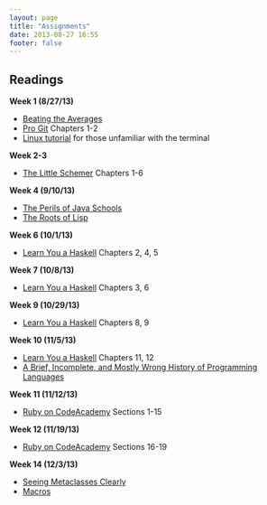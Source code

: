 ```yaml
---
layout: page
title: "Assignments"
date: 2013-08-27 16:55
footer: false
---
```


## Readings

**Week 1 (8/27/13)**
- [Beating the Averages](http://www.paulgraham.com/avg.html)
- [Pro Git](http://git-scm.com/book/) Chapters 1-2
- [Linux tutorial](http://linuxcommand.org/lc3_learning_the_shell.php) for those unfamiliar with the terminal

**Week 2-3**
- [The Little Schemer](http://scottn.us/downloads/The_Little_Schemer.pdf) Chapters 1-6

**Week 4 (9/10/13)**
- [The Perils of Java Schools](http://www.joelonsoftware.com/articles/ThePerilsofJavaSchools.html)
- [The Roots of Lisp](http://lib.store.yahoo.net/lib/paulgraham/jmc.ps)

**Week 6 (10/1/13)**
- [Learn You a Haskell](http://learnyouahaskell.com/chapters) Chapters 2, 4, 5

**Week 7 (10/8/13)**
- [Learn You a Haskell](http://learnyouahaskell.com/chapters) Chapters 3, 6

**Week 9 (10/29/13)**
- [Learn You a Haskell](http://learnyouahaskell.com/chapters) Chapters 8, 9

**Week 10 (11/5/13)**
- [Learn You a Haskell](http://learnyouahaskell.com/chapters) Chapters 11, 12
- [A Brief, Incomplete, and Mostly Wrong History of Programming Languages](http://james-iry.blogspot.com/2009/05/brief-incomplete-and-mostly-wrong.html)

**Week 11 (11/12/13)**
- [Ruby on CodeAcademy](http://www.codecademy.com/tracks/ruby) Sections 1-15

**Week 12 (11/19/13)**
- [Ruby on CodeAcademy](http://www.codecademy.com/tracks/ruby) Sections 16-19

**Week 14 (12/3/13)**
- [Seeing Metaclasses Clearly](http://dannytatom.me/metaid/)
- [Macros](http://www.trottercashion.com/2011/02/08/rubys-define_method-method_missing-and-instance_eval.html)
